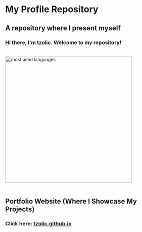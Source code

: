 # My Profile Repository

## A repository where I present myself

### Hi there, I'm tzolic. Welcome to my repository!

<br>

<div>
  <img width=400 align="center" alt="most used languages" src="https://github-readme-stats-tzolics-projects.vercel.app/api/top-langs/?username=tzolic&size_weight=0.5&count_weight=0.5&border_radius=30&text_color=fff&title_color=FEE715&bg_color=101820&hide_border=true"/>
</div>

<br>

## Portfolio Website (Where I Showcase My Projects)

### Click here: [tzolic.github.io](https://tzolic.github.io)